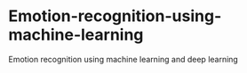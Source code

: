 # Emotion-recognition-using-machine-learning
Emotion recognition using machine learning and deep learning
